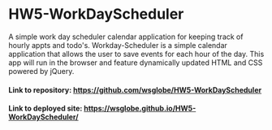 # HW5-WorkDayScheduler
A simple work day scheduler calendar application for keeping track of hourly appts and todo's. 
Workday-Scheduler is a simple calendar application that allows the user to save events for each hour of the day. This app will run in the browser and feature dynamically updated HTML and CSS powered by jQuery.

#### Link to repository: https://github.com/wsglobe/HW5-WorkDayScheduler
#### Link to deployed site: https://wsglobe.github.io/HW5-WorkDayScheduler/
